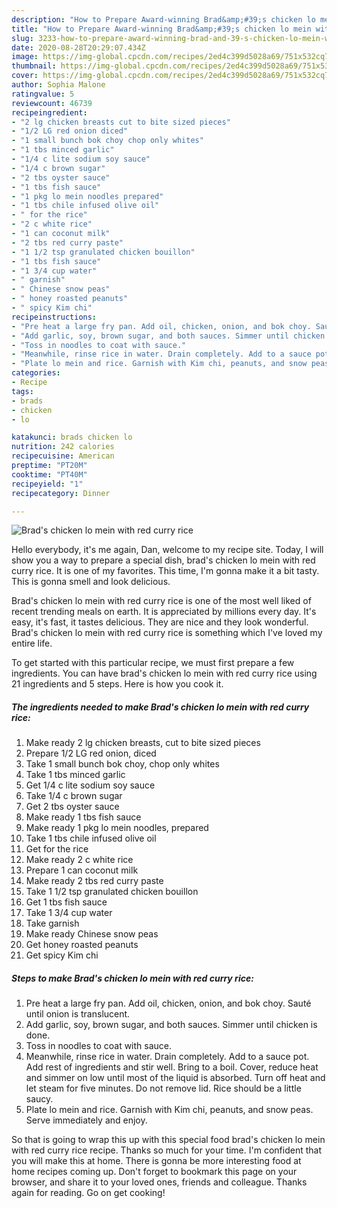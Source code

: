 ```yaml
---
description: "How to Prepare Award-winning Brad&amp;#39;s chicken lo mein with red curry rice"
title: "How to Prepare Award-winning Brad&amp;#39;s chicken lo mein with red curry rice"
slug: 3233-how-to-prepare-award-winning-brad-and-39-s-chicken-lo-mein-with-red-curry-rice
date: 2020-08-28T20:29:07.434Z
image: https://img-global.cpcdn.com/recipes/2ed4c399d5028a69/751x532cq70/brads-chicken-lo-mein-with-red-curry-rice-recipe-main-photo.jpg
thumbnail: https://img-global.cpcdn.com/recipes/2ed4c399d5028a69/751x532cq70/brads-chicken-lo-mein-with-red-curry-rice-recipe-main-photo.jpg
cover: https://img-global.cpcdn.com/recipes/2ed4c399d5028a69/751x532cq70/brads-chicken-lo-mein-with-red-curry-rice-recipe-main-photo.jpg
author: Sophia Malone
ratingvalue: 5
reviewcount: 46739
recipeingredient:
- "2 lg chicken breasts cut to bite sized pieces"
- "1/2 LG red onion diced"
- "1 small bunch bok choy chop only whites"
- "1 tbs minced garlic"
- "1/4 c lite sodium soy sauce"
- "1/4 c brown sugar"
- "2 tbs oyster sauce"
- "1 tbs fish sauce"
- "1 pkg lo mein noodles prepared"
- "1 tbs chile infused olive oil"
- " for the rice"
- "2 c white rice"
- "1 can coconut milk"
- "2 tbs red curry paste"
- "1 1/2 tsp granulated chicken bouillon"
- "1 tbs fish sauce"
- "1 3/4 cup water"
- " garnish"
- " Chinese snow peas"
- " honey roasted peanuts"
- " spicy Kim chi"
recipeinstructions:
- "Pre heat a large fry pan. Add oil, chicken, onion, and bok choy. Sauté until onion is translucent."
- "Add garlic, soy, brown sugar, and both sauces. Simmer until chicken is done."
- "Toss in noodles to coat with sauce."
- "Meanwhile, rinse rice in water. Drain completely. Add to a sauce pot. Add rest of ingredients and stir well. Bring to a boil. Cover, reduce heat and simmer on low until most of the liquid is absorbed. Turn off heat and let steam for five minutes. Do not remove lid. Rice should be a little saucy."
- "Plate lo mein and rice. Garnish with Kim chi, peanuts, and snow peas. Serve immediately and enjoy."
categories:
- Recipe
tags:
- brads
- chicken
- lo

katakunci: brads chicken lo 
nutrition: 242 calories
recipecuisine: American
preptime: "PT20M"
cooktime: "PT40M"
recipeyield: "1"
recipecategory: Dinner

---
```



![Brad&#39;s chicken lo mein with red curry rice](https://img-global.cpcdn.com/recipes/2ed4c399d5028a69/751x532cq70/brads-chicken-lo-mein-with-red-curry-rice-recipe-main-photo.jpg)

Hello everybody, it's me again, Dan, welcome to my recipe site. Today, I will show you a way to prepare a special dish, brad&#39;s chicken lo mein with red curry rice. It is one of my favorites. This time, I'm gonna make it a bit tasty. This is gonna smell and look delicious.



Brad&#39;s chicken lo mein with red curry rice is one of the most well liked of recent trending meals on earth. It is appreciated by millions every day. It's easy, it's fast, it tastes delicious. They are nice and they look wonderful. Brad&#39;s chicken lo mein with red curry rice is something which I've loved my entire life.


To get started with this particular recipe, we must first prepare a few ingredients. You can have brad&#39;s chicken lo mein with red curry rice using 21 ingredients and 5 steps. Here is how you cook it.

<!--inarticleads1-->

##### The ingredients needed to make Brad&#39;s chicken lo mein with red curry rice:

1. Make ready 2 lg chicken breasts, cut to bite sized pieces
1. Prepare 1/2 LG red onion, diced
1. Take 1 small bunch bok choy, chop only whites
1. Take 1 tbs minced garlic
1. Get 1/4 c lite sodium soy sauce
1. Take 1/4 c brown sugar
1. Get 2 tbs oyster sauce
1. Make ready 1 tbs fish sauce
1. Make ready 1 pkg lo mein noodles, prepared
1. Take 1 tbs chile infused olive oil
1. Get  for the rice
1. Make ready 2 c white rice
1. Prepare 1 can coconut milk
1. Make ready 2 tbs red curry paste
1. Take 1 1/2 tsp granulated chicken bouillon
1. Get 1 tbs fish sauce
1. Take 1 3/4 cup water
1. Take  garnish
1. Make ready  Chinese snow peas
1. Get  honey roasted peanuts
1. Get  spicy Kim chi




<!--inarticleads2-->

##### Steps to make Brad&#39;s chicken lo mein with red curry rice:

1. Pre heat a large fry pan. Add oil, chicken, onion, and bok choy. Sauté until onion is translucent.
1. Add garlic, soy, brown sugar, and both sauces. Simmer until chicken is done.
1. Toss in noodles to coat with sauce.
1. Meanwhile, rinse rice in water. Drain completely. Add to a sauce pot. Add rest of ingredients and stir well. Bring to a boil. Cover, reduce heat and simmer on low until most of the liquid is absorbed. Turn off heat and let steam for five minutes. Do not remove lid. Rice should be a little saucy.
1. Plate lo mein and rice. Garnish with Kim chi, peanuts, and snow peas. Serve immediately and enjoy.




So that is going to wrap this up with this special food brad&#39;s chicken lo mein with red curry rice recipe. Thanks so much for your time. I'm confident that you will make this at home. There is gonna be more interesting food at home recipes coming up. Don't forget to bookmark this page on your browser, and share it to your loved ones, friends and colleague. Thanks again for reading. Go on get cooking!
